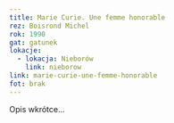 ```yaml
---
title: Marie Curie. Une femme honorable
rez: Boisrond Michel
rok: 1990
gat: gatunek
lokacje:
  - lokacja: Nieborów
    link: nieborow
link: marie-curie-une-femme-honorable
fot: brak
---
```

Opis wkrótce…